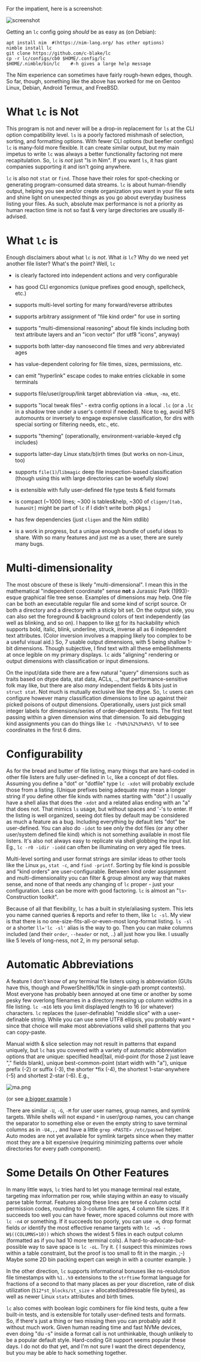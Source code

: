 For the impatient, here is a screenshot:

![screenshot](https://raw.githubusercontent.com/c-blake/lc/master/screenshots/main.png)

Getting an `lc` config going *should* be as easy as (on Debian):
```
apt install nim  #(https://nim-lang.org/ has other options)
nimble install lc
git clone https://github.com/c-blake/lc
cp -r lc/configs/cb0 $HOME/.config/lc
$HOME/.nimble/bin/lc    #-h gives a large help message
```
The Nim experience can sometimes have fairly rough-hewn edges, though.  So far,
though, something like the above has worked for me on Gentoo Linux, Debian,
Android Termux, and FreeBSD.

What `lc` is Not
================
This program is not and never will be a drop-in replacement for `ls` at the CLI
option compatibility level.  `ls` is a poorly factored mishmash of selection,
sorting, and formatting options.  With fewer CLI options (but beefier configs)
`lc` is many-fold more flexible.  It can create similar output, but my main
impetus to write `lc` was always a better functionality factoring not mere
recapitulation.  So, `lc` is *not* just "ls in Nim".  If you want `ls`, it has
giant companies supporting it and isn't going anywhere.

`lc` is also not `stat` or `find`.  Those have their roles for spot-checking or
generating program-consumed data streams.  `lc` is about human-friendly output,
helping you see and/or create organization you want in your file sets and shine
light on unexpected things as you go about everyday business listing your files.
As such, absolute max performance is not a priority as human reaction time is
not so fast & very large directories are usually ill-advised.

What `lc` is
============
Enough disclaimers about what `lc` is *not*.  What *is* `lc`?  Why do we need
yet another file lister?  What's the point?  Well, `lc`

 - is clearly factored into independent actions and very configurable

 - has good CLI ergonomics (unique prefixes good enough, spellcheck, etc.)

 - supports multi-level sorting for many forward/reverse attributes

 - supports arbitrary assignment of "file kind order" for use in sorting

 - supports "multi-dimensional reasoning" about file kinds including both
   text attribute layers and an "icon vector" (for utf8 "icons", anyway)

 - supports both latter-day nanosecond file times and *very* abbreviated ages

 - has value-dependent coloring for file times, sizes, permissions, etc.

 - can emit "hyperlink" escape codes to make entries clickable in some terminals

 - supports file/user/group/link target abbreviation via `-mNum`, `-ma`, etc.

 - supports "local tweak files" - extra config options in a local `.lc` (or a
   `.lc` in a shadow tree under a user's control if needed).  Nice to eg, avoid
   NFS automounts or inversely to engage expensive classification, for dirs with
   special sorting or filtering needs, etc., etc.

 - supports "theming" (operationally, environment-variable-keyed cfg includes)

 - supports latter-day Linux statx/b)irth times (but works on non-Linux, too)

 - supports `file(1)`/`libmagic` deep file inspection-based classification
   (though using this with large directories can be woefully slow)

 - is extensible with fully user-defined file type tests & field formats

 - is compact (~1000 lines; ~300 is tables&help, ~300 of `cligen/[tab, humanUt]`
               might be part of `lc` if I didn't write both pkgs.)

 - has few dependencies (just `cligen` and the Nim stdlib)

 - is a work in progress, but a unique enough bundle of useful ideas to share.
   With so many features and just me as a user, there are surely many bugs.

Multi-dimensionality
====================
The most obscure of these is likely "multi-dimensional".  I mean this in the
mathematical "independent coordinate" sense **not** a Jurassic Park (1993)-esque
graphical file tree sense.  Examples of dimensions may help.  One file can be
both an executable regular file and some kind of script source.  Or both a
directory and a directory with a sticky bit set.  On the output side, you can
also set the foreground & background colors of text independently (as well as
blinking, and so on).  I happen to like [st](https://git.suckless.org/st/) for
its hackability which supports bold, italic, blink, underline, struck, inverse
all as 6 independent text attributes. (Color inversion involves a mapping likely
too complex to be a useful visual aid.)  So, 7 usable output dimensions, with 5
being shallow 1-bit dimensions.  Though subjective, I find text with all these
embellishments at once legible on my primary displays.  `lc` aids "aligning"
rendering or output dimensions with classification or input dimensions.

On the input/data side there are a few natural "query" dimensions such as traits
based on dtype data, stat data, ACLs, .., that performance-sensitive folk may
like, but there are also *many* independent fields & bits just in `struct stat`.
Not much is mutually exclusive like the dtype.  So, `lc` users can configure
however many classification dimensions to line up against their picked poisons
of output dimensions.  Operationally, users just pick small integer labels for
dimensions/series of order-dependent tests.  The first test passing within a
given dimension wins that dimension.  To aid debugging kind assignments you can
do things like `lc -f%0%1%2%3%4%5\ %f` to see coordinates in the first 6 dims.

Configurability
===============
As for the bread and butter of file listing, many things that are hard-coded in
other file listers are fully user-defined in `lc`, like a concept of dot files.
Assuming you define a "dot" or "dotfile" type `lc -xdot` will probably exclude
those from a listing.  (Unique prefixes being adequate may mean a longer string
if you define other file kinds with names starting with "dot".)  I usually have
a shell alias that does the `-xdot` and a related alias ending with an "a" that
does not.  That mimics `ls` usage, but without spaces and '-'s to enter.  If the
listing is well organized, seeing dot files by default may be considered as much
a feature as a bug.  Including everything by default lets "dot" be user-defined.
You can also do `-idot` to see *only* the dot files (or any other user/system
defined file kind) which is not something available in most file listers.  It's
also not always easy to replicate via shell globbing the input list.  Eg., `lc
-r0 -idir -iodd` can often be illuminating on very aged file trees.

Multi-level sorting and user format strings are similar ideas to other tools
like the Linux `ps`, `stat -c`, and `find -printf`.  Sorting by file kind is
possible and "kind orders" are user-configurable.  Between kind order assignment
and multi-dimensionality you can filter & group almost any way that makes sense,
and none of that needs any changing of `lc` proper - just your configuration.
Less can be more with good factoring.  `lc` is almost an "`ls`-Construction
toolkit".

Because of all that flexibility, `lc` has a built in style/aliasing system.
This lets you name canned queries & reports and refer to them, like `lc -sl`.
My view is that there is no one-size-fits-all-or-even-most long-format listing.
`ls -sl` or a shorter `ll='lc -sl'` alias is the way to go.  Then you can make
columns included (and their `order`, `--header` or not, ..) all just how you
like.  I usually like 5 levels of long-ness, not 2, in my personal setup.

Automatic Abbreviations
=======================
A feature I don't know of any terminal file listers using is abbreviation (GUIs
have this, though and PowerShell9k/10k in single-path prompt contexts).  Most
everyone has probably been annoyed at one time or another by some pesky few
overlong filenames in a directory messing up column widths in a file listing.
`lc -m16` lets you limit displayed length to 16 (or whatever) characters.  `lc`
replaces the (user-definable) "middle slice" with a user-definable string.
While you can use some UTF8 ellipsis, you probably want `*` since that choice
will make most abbreviations valid shell patterns that you can copy-paste.

Manual width & slice selection may not result in patterns that expand uniquely,
but `lc` has you covered with a variety of automatic abbreviation options that
are unique: specified head|tail, mid-point (for those 2 just leave "," fields
blank), unique best-common-point (start width with "a"), unique prefix (-2) or
suffix (-3), the shorter \*fix (-4), the shortest 1-star-anywhere (-5) and
shortest 2-star (-6).  E.g.,

![ma.png](https://raw.githubusercontent.com/c-blake/lc/master/screenshots/ma.png)

(or see [a bigger example](https://htmlpreview.github.io/?https://raw.githubusercontent.com/c-blake/lc/master/screenshots/src-linux-script/progression.html) )

There are similar `-U`, `-G`, `-M` for user user names, group names, and symlink
targets.  While shells will not expand `*` in user/group names, you can change
the separator to something else or even the empty string to save terminal
columns as in `-U4,,,` and have a little `grep <PASTE> /etc/passwd` helper.
Auto modes are not yet available for symlink targets since when they matter most
they are a bit expensive (requiring minimizing patterns over whole directories
for every path component).

Some Details On Other Features
==============================
In many little ways, `lc` tries hard to let you manage terminal real estate,
targeting max information per row, while staying within an easy to visually
parse table format.  Features along these lines are terse 4 column octal
permission codes, rounding to 3-column file ages, 4 column file sizes.  If it
succeeds too well you can have fewer, more spaced columns out more with `lc -n4`
or something.  If it succeeds too poorly, you can use `-m`, drop format fields
*or* identify the most effective rename targets with `lc -w5 -W$((COLUMNS+10))`
which shows the widest 5 files in each output column (formatted as if you had
10 more terminal cols).  A hard-to-advocate-but-possible way to save space is
`lc -oL`.  Try it.  { I suspect this minimizes rows within a table constraint,
but the proof is too small to fit in the margin. ;-)  Maybe some 2D bin packing
expert can weigh in with a counter example. }

In the other direction, `lc` supports informational bonuses like ns-resolution
file timestamps with `%1..%9` extensions to the `strftime` format language for
fractions of a second to that many places as per your discretion, rate of disk
utilization (`512*st_blocks/st_size` = allocated/addressable file bytes), as
well as newer Linux `statx` attributes and birth times.

`lc` also comes with boolean logic combiners for file kind tests, quite a few
built-in tests, and is extensible for totally user-defined tests and formats.
So, if there's just a thing or two missing then you can probably add it without
much work.  Given human reading time and fast NVMe devices, even doing "du -s"
inside a format call is not unthinkable, though unlikely to be a popular default
style.  Hard-coding Git support seems popular these days.  I do not do that yet,
and I'm not sure I want the direct dependency, but you may be able to hack
something together.
